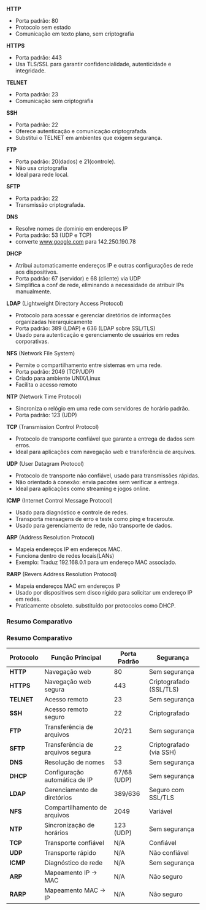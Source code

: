 **HTTP**
- Porta padrão: 80
- Protocolo sem estado
- Comunicação em texto plano, sem criptografia

**HTTPS**
- Porta padrão: 443
- Usa TLS/SSL para garantir confidencialidade, autenticidade e integridade.

**TELNET**
- Porta padrão: 23
- Comunicação sem criptografia

**SSH**
- Porta padrão: 22
- Oferece autenticação e comunicação criptografada.
- Substitui o TELNET em ambientes que exigem segurança.

**FTP**
- Porta padrão: 20(dados) e 21(controle).
- Não usa criptografia
- Ideal para rede local.

**SFTP**
- Porta padrão: 22
- Transmissão criptografada.

**DNS**
- Resolve nomes de dominio em endereços IP
- Porta padrão: 53 (UDP e TCP)
- converte www.google.com para 142.250.190.78

**DHCP**
- Atribui automaticamente endereços IP e outras configurações de rede aos dispositivos.
- Porta padrão: 67 (servidor) e 68 (cliente) via UDP
- Simplifica a conf de rede, eliminando a necessidade de atribuir IPs manualmente.

**LDAP** (Lightweight Directory Access Protocol)
- Protocolo para acessar e gerenciar diretórios de informações organizadas hierarquicamente
- Porta padrão: 389 (LDAP) e 636 (LDAP sobre SSL/TLS)
- Usado para autenticação e gerenciamento de usuários em redes corporativas.

**NFS** (Network File System)
- Permite o compartilhamento entre sistemas em uma rede.
- Porta padrão: 2049 (TCP/UDP)
- Criado para ambiente UNIX/Linux
- Facilita o acesso remoto

**NTP** (Network Time Protocol)
- Sincroniza o relógio em uma rede com servidores de horário padrão.
- Porta padrão: 123 (UDP)

**TCP** (Transmission Control Protocol)
- Protocolo de transporte confiável que garante a entrega de dados sem erros.
- Ideal para aplicações com navegação web e transferência de arquivos.

**UDP** (User Datagram Protocol)
- Protocolo de transporte não confiável, usado para transmissões rápidas.
- Não orientado à conexão: envia pacotes sem verificar a entrega.
- Ideal para aplicações como streaming e jogos online.

**ICMP** (Internet Control Message Protocol)
- Usado para diagnóstico e controle de redes.
- Transporta mensagens de erro e teste como ping e traceroute.
- Usado para gerenciamento de rede, não transporte de dados.

**ARP** (Address Resolution Protocol)
- Mapeia endereços IP em endereços MAC.
- Funciona dentro de redes locais(LANs)
- Exemplo: Traduz 192.168.0.1 para um endereço MAC associado.

**RARP** (Revers Address Resolution Protocol)
- Mapeia endereços MAC em endereços IP
- Usado por dispositivos sem disco rígido para solicitar um endereço IP em redes.
- Praticamente obsoleto. substituído por protocolos como DHCP.

### **Resumo Comparativo**

### **Resumo Comparativo**

|**Protocolo**|**Função Principal**|**Porta Padrão**|**Segurança**|
|---|---|---|---|
|**HTTP**|Navegação web|80|Sem segurança|
|**HTTPS**|Navegação web segura|443|Criptografado (SSL/TLS)|
|**TELNET**|Acesso remoto|23|Sem segurança|
|**SSH**|Acesso remoto seguro|22|Criptografado|
|**FTP**|Transferência de arquivos|20/21|Sem segurança|
|**SFTP**|Transferência de arquivos segura|22|Criptografado (via SSH)|
|**DNS**|Resolução de nomes|53|Sem segurança|
|**DHCP**|Configuração automática de IP|67/68 (UDP)|Sem segurança|
|**LDAP**|Gerenciamento de diretórios|389/636|Seguro com SSL/TLS|
|**NFS**|Compartilhamento de arquivos|2049|Variável|
|**NTP**|Sincronização de horários|123 (UDP)|Sem segurança|
|**TCP**|Transporte confiável|N/A|Confiável|
|**UDP**|Transporte rápido|N/A|Não confiável|
|**ICMP**|Diagnóstico de rede|N/A|Sem segurança|
|**ARP**|Mapeamento IP → MAC|N/A|Não seguro|
|**RARP**|Mapeamento MAC → IP|N/A|Não seguro|
